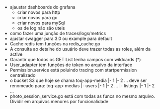 - ajaustar dashboards do grafana
    - criar novos para http
    - criar novos para go
    - criar novos para mySql
    - os de log não são uteis
- como fazer uma junção de traces/logs/metrics
- ajustar swagger para 3.0 ou example para default
- Cache redis tem funções na redis_cache.go
- A consulta ao detalhe do usuário deve trazer todas as roles, além da active
- Garantir que todos os GET List tenha campos com wildcards (*)
- User_adapter tem funções de token no arquivo da interface
- Permission.service está poluindo tracing com startpermission centralizado
- o bucket S3 que hoje se chama
    toq-app-media
    |- 1
    |- 2
    ...
    deve ser renomeado para:
    toq-app-medias
    |- users
       |- 1
       |- 2
       ...
    |- listings
       |- 1
       |- 2
       ...
- photo_session_service.go está com todas as funcs no mesmo arquivo. Dividir em arquivos menores por funcionalidade